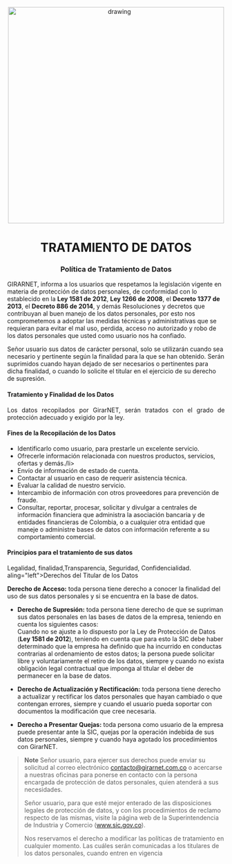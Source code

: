 <p align="center">
  <img src="https://drive.google.com/uc?export=view&id=1IOfE1dKrdg5ScKsoBxPqvmS-VMbQaKjb" alt="drawing" width="500"/>
</p>

<h1 align="center">TRATAMIENTO DE DATOS</h1>

<h3 align="center"><strong>Política de Tratamiento de Datos</strong></h3>

<p aling="justify">GIRARNET, informa a los usuarios que respetamos la legislación vigente en materia de protección de datos personales, de conformidad con lo establecido en la <b>Ley 1581 de 2012</b>, <b>Ley 1266 de 2008</b>, el <b>Decreto 1377 de 2013</b>, el <b>Decreto 886 de 2014</b>, y demás Resoluciones y decretos que contribuyan al buen manejo de los datos personales, por esto nos comprometemos a adoptar las medidas técnicas y administrativas que se requieran para evitar el mal uso, perdida, acceso no autorizado y robo de los datos personales que usted como usuario nos ha confiado.

Señor usuario sus datos de carácter personal, solo se utilizarán cuando sea necesario y pertinente según la finalidad para la que se han obtenido. Serán suprimidos cuando hayan dejado de ser necesarios o pertinentes para dicha finalidad, o cuando lo solicite el titular en el ejercicio de su derecho de supresión.</p>

<h4 align="left">Tratamiento y Finalidad de los Datos</h4>

  <p align="justify">Los datos recopilados por GirarNET, serán tratados con el grado de   protección adecuado y exigido por la ley.</p>
  
 
<h4 align="left">Fines de la Recopilación de los Datos</h4>
<ul>
  <li>Identificarlo como usuario, para prestarle un excelente servicio.</li>
  <li>Ofrecerle información relacionada con nuestros productos, servicios, ofertas y demás./li>
  <li>Envío de información de estado de cuenta.</li>
  <li>Contactar al usuario en caso de requerir asistencia técnica.</li>
  <li>Evaluar la calidad de nuestro servicio.</li>
  <li>Intercambio de información con otros proveedores para prevención de fraude.</li>
  <li>Consultar, reportar, procesar, solicitar y divulgar a centrales de información financiera que administra la asociación bancaria y de entidades financieras de Colombia, o a cualquier otra entidad que maneje o administre bases de datos con información referente a su comportamiento comercial.</li>
</ul> 

<h4 align="left">Principios para el tratamiento de sus datos</h4>
Legalidad, finalidad,Transparencia, Seguridad, Confidencialidad.

</h4> aling="left">Derechos del Titular de los Datos</h4>

<p aling="left"><b>Derecho de Acceso:</b> toda persona tiene derecho a conocer la  finalidad del uso de sus datos personales y si se encuentra en la base
  de datos.</p>
  
* **Derecho de Supresión:** toda persona tiene derecho de que se supriman sus datos personales en las bases de datos de la empresa, teniendo en cuenta los siguientes casos:\
Cuando no se ajuste a lo dispuesto por la Ley de Protección de Datos (**Ley 1581 de 2012**), teniendo en cuenta que para esto la SIC debe haber determinado que la empresa ha definido que ha incurrido en conductas contrarias al ordenamiento de estos datos; la persona puede solicitar libre y voluntariamente el retiro de los datos, siempre y cuando no exista obligación legal contractual que imponga al titular el deber
    de permanecer en la base de datos.
    
* **Derecho de Actualización y Rectificación:** toda persona tiene derecho a actualizar y rectificar los datos personales que hayan cambiado o que contengan errores, siempre y cuando el usuario pueda soportar con documentos la modificación que cree necesaria.

* **Derecho a Presentar Quejas:** toda persona como usuario de la empresa puede presentar ante la SIC, quejas por la operación indebida
  de sus datos personales, siempre y cuando haya agotado los procedimientos con GirarNET.
  

>**Note**
>Señor usuario, para ejercer sus derechos puede enviar su solicitud al correo electrónico contacto@girarnet.com.co o acercarse a nuestras oficinas para ponerse en contacto con la persona encargada de protección de datos personales, quien atenderá a sus necesidades.  
>
>Señor usuario, para que esté mejor enterado de las disposiciones legales de protección de datos, y con los procedimientos de reclamo respecto de las mismas, visite la página web de la Superintendencia de Industria y Comercio (www.sic.gov.co).
>
>Nos reservamos el derecho a modificar las políticas de tratamiento en cualquier momento. Las cuáles serán comunicadas a los titulares de los datos personales, cuando entren en vigencia</p>
